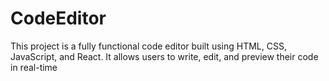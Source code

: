 # CodeEditor
This project is a fully functional code editor built using HTML, CSS, JavaScript, and React. It allows users to write, edit, and preview their code in real-time
